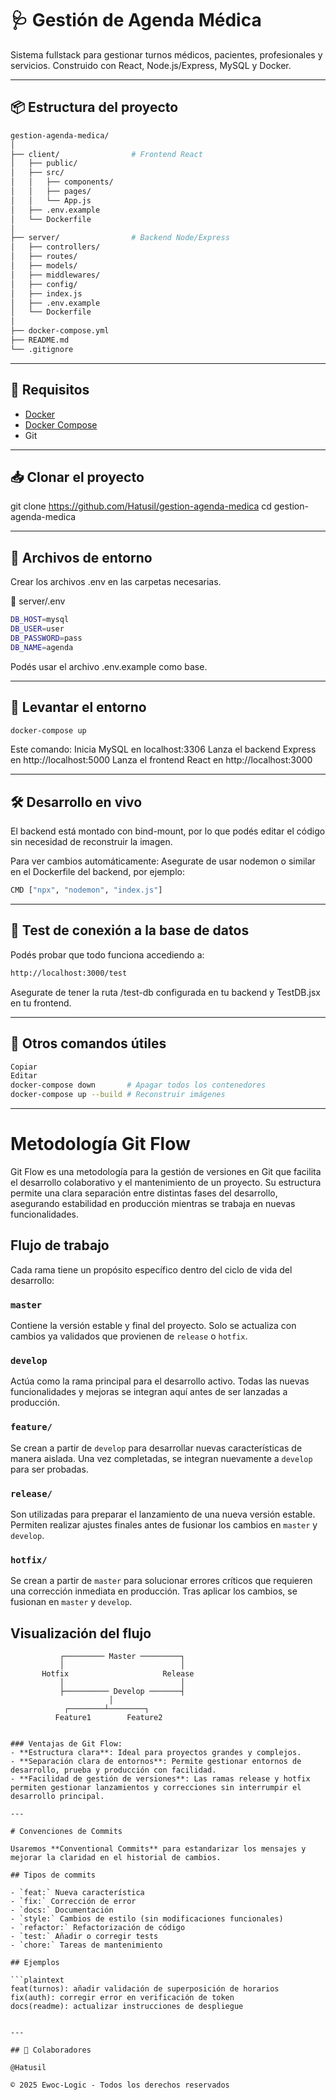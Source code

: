 # 🩺 Gestión de Agenda Médica

Sistema fullstack para gestionar turnos médicos, pacientes, profesionales y servicios. Construido con React, Node.js/Express, MySQL y Docker.

---

## 📦 Estructura del proyecto

```bash
gestion-agenda-medica/
│
├── client/                # Frontend React
│   ├── public/
│   ├── src/
│   │   ├── components/
│   │   ├── pages/
│   │   └── App.js
│   ├── .env.example
│   └── Dockerfile
│
├── server/                # Backend Node/Express
│   ├── controllers/
│   ├── routes/
│   ├── models/
│   ├── middlewares/
│   ├── config/
│   ├── index.js
│   ├── .env.example
│   └── Dockerfile
│
├── docker-compose.yml
├── README.md
└── .gitignore

```

---

## 🚀 Requisitos

- [Docker](https://www.docker.com/products/docker-desktop)
- [Docker Compose](https://docs.docker.com/compose/install/)
- Git

---

## 📥 Clonar el proyecto

git clone https://github.com/Hatusil/gestion-agenda-medica
cd gestion-agenda-medica

---

## 🔧 Archivos de entorno
Crear los archivos .env en las carpetas necesarias.

📁 server/.env
```bash
DB_HOST=mysql
DB_USER=user
DB_PASSWORD=pass
DB_NAME=agenda
```
Podés usar el archivo .env.example como base.

---

## 🐳 Levantar el entorno

```bash
docker-compose up
```
Este comando:
Inicia MySQL en localhost:3306
Lanza el backend Express en http://localhost:5000
Lanza el frontend React en http://localhost:3000

---

## 🛠️ Desarrollo en vivo

El backend está montado con bind-mount, por lo que podés editar el código sin necesidad de reconstruir la imagen.

Para ver cambios automáticamente:
Asegurate de usar nodemon o similar en el Dockerfile del backend, por ejemplo:

```bash
CMD ["npx", "nodemon", "index.js"]
```

---

## 🧪 Test de conexión a la base de datos
Podés probar que todo funciona accediendo a:

```bash
http://localhost:3000/test
```

Asegurate de tener la ruta /test-db configurada en tu backend y TestDB.jsx en tu frontend.

---

## 🧹 Otros comandos útiles

```bash
Copiar
Editar
docker-compose down       # Apagar todos los contenedores
docker-compose up --build # Reconstruir imágenes
```

---

# Metodología Git Flow

Git Flow es una metodología para la gestión de versiones en Git que facilita el desarrollo colaborativo y el mantenimiento de un proyecto. Su estructura permite una clara separación entre distintas fases del desarrollo, asegurando estabilidad en producción mientras se trabaja en nuevas funcionalidades.

## Flujo de trabajo

Cada rama tiene un propósito específico dentro del ciclo de vida del desarrollo:

### `master`
Contiene la versión estable y final del proyecto. Solo se actualiza con cambios ya validados que provienen de `release` o `hotfix`.

### `develop`
Actúa como la rama principal para el desarrollo activo. Todas las nuevas funcionalidades y mejoras se integran aquí antes de ser lanzadas a producción.

### `feature/`
Se crean a partir de `develop` para desarrollar nuevas características de manera aislada. Una vez completadas, se integran nuevamente a `develop` para ser probadas.

### `release/`
Son utilizadas para preparar el lanzamiento de una nueva versión estable. Permiten realizar ajustes finales antes de fusionar los cambios en `master` y `develop`.

### `hotfix/`
Se crean a partir de `master` para solucionar errores críticos que requieren una corrección inmediata en producción. Tras aplicar los cambios, se fusionan en `master` y `develop`.

## Visualización del flujo

```plaintext
           ┌───────── Master ─────────┐
           │                          │
       Hotfix                     Release
           │                          │
           ├────────── Develop ───────┤
                      │
            ┌────────┴────────┐
          Feature1        Feature2


### Ventajas de Git Flow:
- **Estructura clara**: Ideal para proyectos grandes y complejos.
- **Separación clara de entornos**: Permite gestionar entornos de desarrollo, prueba y producción con facilidad.
- **Facilidad de gestión de versiones**: Las ramas release y hotfix permiten gestionar lanzamientos y correcciones sin interrumpir el desarrollo principal.

---

# Convenciones de Commits

Usaremos **Conventional Commits** para estandarizar los mensajes y mejorar la claridad en el historial de cambios.

## Tipos de commits

- `feat:` Nueva característica
- `fix:` Corrección de error
- `docs:` Documentación
- `style:` Cambios de estilo (sin modificaciones funcionales)
- `refactor:` Refactorización de código
- `test:` Añadir o corregir tests
- `chore:` Tareas de mantenimiento

## Ejemplos

```plaintext
feat(turnos): añadir validación de superposición de horarios
fix(auth): corregir error en verificación de token
docs(readme): actualizar instrucciones de despliegue


---

## 👥 Colaboradores

@Hatusil

© 2025 Ewoc-Logic - Todos los derechos reservados

